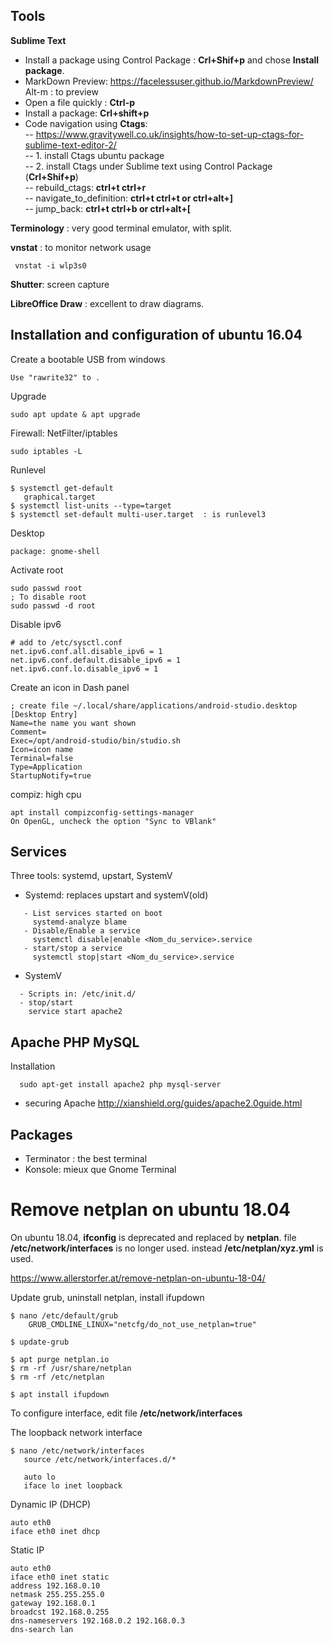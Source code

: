 ## Tools

**Sublime Text**
   - Install a package using Control Package : **Crl+Shif+p** and chose **Install package**.  
   - MarkDown Preview: https://facelessuser.github.io/MarkdownPreview/    
     Alt-m : to preview  
   - Open a file quickly : **Ctrl-p**  
   - Install a package:    **Crl+shift+p**  
   - Code navigation using **Ctags**:   
      -- https://www.gravitywell.co.uk/insights/how-to-set-up-ctags-for-sublime-text-editor-2/  
      -- 1. install Ctags ubuntu package  
      -- 2. install  Ctags under Sublime text using Control Package (**Crl+Shif+p**)  
      -- rebuild_ctags: **ctrl+t ctrl+r**  
      -- navigate_to_definition: **ctrl+t ctrl+t or ctrl+alt+]**  
      -- jump_back: **ctrl+t ctrl+b or ctrl+alt+[**  

**Terminology** : very good terminal emulator, with split.

**vnstat** : to monitor network usage   
     
     vnstat -i wlp3s0

**Shutter**:  screen capture

**LibreOffice Draw** : excellent to draw diagrams.


## Installation and configuration of ubuntu 16.04

Create a bootable USB from windows
    
    Use "rawrite32" to .

Upgrade
    
    sudo apt update & apt upgrade

Firewall: NetFilter/iptables

    sudo iptables -L 

Runlevel

    $ systemctl get-default
       graphical.target
    $ systemctl list-units --type=target
    $ systemctl set-default multi-user.target  : is runlevel3


Desktop

    package: gnome-shell


Activate root

    sudo passwd root
    ; To disable root
    sudo passwd -d root 


Disable ipv6

    # add to /etc/sysctl.conf
    net.ipv6.conf.all.disable_ipv6 = 1
    net.ipv6.conf.default.disable_ipv6 = 1
    net.ipv6.conf.lo.disable_ipv6 = 1

Create an icon in Dash panel

    ; create file ~/.local/share/applications/android-studio.desktop
    [Desktop Entry]
    Name=the name you want shown
    Comment=
    Exec=/opt/android-studio/bin/studio.sh
    Icon=icon name
    Terminal=false
    Type=Application
    StartupNotify=true

compiz: high cpu

    apt install compizconfig-settings-manager
	On OpenGL, uncheck the option "Sync to VBlank"

## Services 
Three tools: systemd, upstart, SystemV

- Systemd: replaces upstart and systemV(old)
```
   - List services started on boot
     systemd-analyze blame
   - Disable/Enable a service
     systemctl disable|enable <Nom_du_service>.service
   - start/stop a service 
     systemctl stop|start <Nom_du_service>.service
```

- SystemV
```
  - Scripts in: /etc/init.d/
  - stop/start
    service start apache2
```
  
## Apache PHP MySQL
Installation
```
  sudo apt-get install apache2 php mysql-server
```
- securing Apache
  http://xianshield.org/guides/apache2.0guide.html


## Packages
- Terminator : the best terminal 
- Konsole: mieux que Gnome Terminal






Remove netplan on ubuntu 18.04
============================================
On ubuntu 18.04, **ifconfig** is deprecated and replaced by **netplan**. file **/etc/network/interfaces** is no longer used. instead **/etc/netplan/xyz.yml** is used.

https://www.allerstorfer.at/remove-netplan-on-ubuntu-18-04/

Update grub, uninstall netplan, install ifupdown
~~~
$ nano /etc/default/grub
    GRUB_CMDLINE_LINUX="netcfg/do_not_use_netplan=true"

$ update-grub

$ apt purge netplan.io
$ rm -rf /usr/share/netplan
$ rm -rf /etc/netplan

$ apt install ifupdown
~~~

To configure interface, edit file **/etc/network/interfaces**  

The loopback network interface
~~~
$ nano /etc/network/interfaces
   source /etc/network/interfaces.d/*
   
   auto lo
   iface lo inet loopback
~~~

Dynamic IP (DHCP)
~~~
auto eth0
iface eth0 inet dhcp
~~~

Static IP
~~~
auto eth0
iface eth0 inet static
address 192.168.0.10
netmask 255.255.255.0
gateway 192.168.0.1
broadcst 192.168.0.255
dns-nameservers 192.168.0.2 192.168.0.3
dns-search lan
~~~














